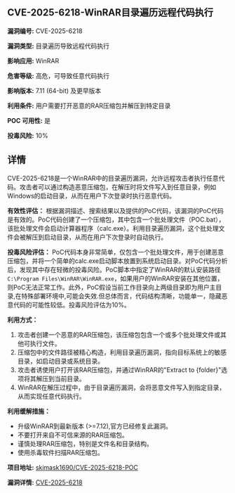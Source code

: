 ## CVE-2025-6218-WinRAR目录遍历远程代码执行

**漏洞编号:** CVE-2025-6218

**漏洞类型:** 目录遍历导致远程代码执行

**影响应用:** WinRAR

**危害等级:** 高危，可导致任意代码执行

**影响版本:** 7.11 (64-bit) 及更早版本

**利用条件:** 用户需要打开恶意的RAR压缩包并解压到特定目录

**POC 可用性:** 是

**投毒风险:** 10%

## 详情

CVE-2025-6218是一个WinRAR中的目录遍历漏洞，允许远程攻击者执行任意代码。攻击者可以通过构造恶意压缩包，在解压时将文件写入到任意目录，例如Windows的启动目录，从而在用户下次登录时执行恶意代码。

**有效性评估：**
根据漏洞描述、搜索结果以及提供的PoC代码，该漏洞的PoC代码是有效的。PoC代码创建了一个压缩包，其中包含一个批处理文件（POC.bat），该批处理文件会启动计算器程序（calc.exe）。利用目录遍历漏洞，这个批处理文件会被解压到启动目录，从而在用户下次登录时自动执行。

**投毒风险评估：**
PoC代码本身非常简单，仅包含一个批处理文件，用于创建恶意压缩包，并将一个简单的calc.exe启动脚本放置到系统启动目录。对PoC代码分析后，发现其中存在轻微的投毒风险。PoC脚本中指定了WinRAR的默认安装路径`C:\Program Files\WinRAR\WinRAR.exe`，如果用户的WinRAR安装在其他位置，则PoC无法正常工作。此外，PoC假设当前工作目录向上两级目录即为用户主目录,在特殊部署环境中,可能会失效.但总体而言，代码结构清晰，功能单一，隐藏恶意代码的可能性较低。投毒风险评估为10%。

**利用方式：**
1.  攻击者创建一个恶意的RAR压缩包，该压缩包包含一个或多个批处理文件或其他可执行文件。
2.  压缩包中的文件路径被精心构造，利用目录遍历漏洞，指向目标系统上的敏感目录，如启动目录或系统目录。
3.  攻击者诱使用户打开该RAR压缩包，并通过WinRAR的"Extract to {folder}"选项将其解压到当前目录。
4.  WinRAR在解压过程中，由于目录遍历漏洞，会将恶意文件写入到指定目录，从而实现任意代码执行。

**利用缓解措施：**
*   升级WinRAR到最新版本 (>=7.12),官方已经修复此漏洞。
*   不要打开来自不可信来源的RAR压缩包。
*   谨慎处理RAR压缩包，特别是文件名和目录结构。
*   使用杀毒软件扫描RAR压缩包。


**项目地址:** [skimask1690/CVE-2025-6218-POC](https://github.com/skimask1690/CVE-2025-6218-POC)

**漏洞详情:** [CVE-2025-6218](https://nvd.nist.gov/vuln/detail/CVE-2025-6218)